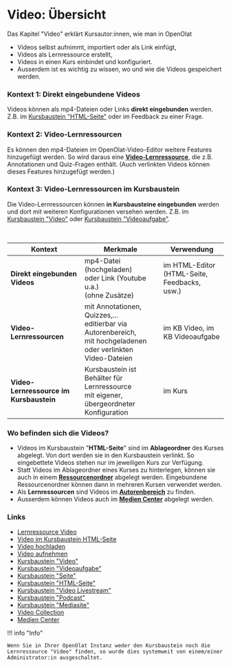 # Video: Übersicht

Das Kapitel "Video" erklärt Kursautor:innen, wie man in OpenOlat

* Videos selbst aufnimmt, importiert oder als Link einfügt,
* Videos als Lernressource erstellt,
* Videos in einen Kurs einbindet und konfiguriert.
* Ausserdem ist es wichtig zu wissen, wo und wie die Videos gespeichert werden.

### Kontext 1: Direkt eingebundene Videos
Videos können als mp4-Dateien oder Links **direkt eingebunden** werden. Z.B. im [Kursbaustein "HTML-Seite"](Course_Element_Single_Page.de.md) oder im Feedback zu einer Frage.

### Kontext 2: Video-Lernressourcen
Es können den mp4-Dateien im OpenOlat-Video-Editor weitere Features hinzugefügt werden. So wird daraus eine [**Video-Lernressource**](Learning_resource_Video.de.md), die z.B. Annotationen und Quiz-Fragen enthält. (Auch verlinkten Videos können dieses Features hinzugefügt werden.)

### Kontext 3: Video-Lernressourcen im Kursbaustein
Die Video-Lernressourcen können **in Kursbausteine eingebunden** werden und dort mit weiteren Konfigurationen versehen werden. Z.B. im [Kursbaustein "Video"](Course_Element_Video.de.md) oder [Kursbaustein "Videoaufgabe"](Course_Element_Video_Task.de.md).

<br>

| Kontext | Merkmale | Verwendung  |
| ----------|----------|------------|
| **Direkt eingebunden Videos**  | mp4-Datei (hochgeladen)<br> oder Link (Youtube u.a.)<br>(ohne Zusätze) | im HTML-Editor<br> (HTML-Seite, Feedbacks, usw.)  
| **Video-Lernressourcen** | mit Annotationen, Quizzes,... <br>editierbar via Autorenbereich,<br>mit hochgeladenen oder verlinkten Video-Dateien | im KB Video, im KB Videoaufgabe
| **Video-Lernressource im Kursbaustein** | Kursbaustein ist Behälter für Lernressource<br> mit eigener, übergeordneter Konfiguration| im Kurs


### Wo befinden sich die Videos?
* Videos im Kursbaustein "**HTML-Seite**" sind im **Ablageordner** des Kurses abgelegt. Von dort werden sie in den Kursbaustein verlinkt. So eingebettete Videos stehen nur im jeweiligen Kurs zur Verfügung. 
* Statt Videos im Ablageordner eines Kurses zu hinterlegen, können sie auch in einem [**Ressourcenordner**](../learningresources/Course_Settings.de.md#ressourcenordner-einbinden) abgelegt werden. Eingebundene Ressourcenordner können dann in mehreren Kursen verwendet werden.
* Als **Lernressourcen** sind Videos im [**Autorenbereich**](../area_modules/Authoring.de.md) zu finden.
* Ausserdem können Videos auch im [**Medien Center**](../personal_menu/Media_Center.de.md) abgelegt werden.


### Links

* [Lernressource Video](Learning_resource_Video.de.md)
* [Video im Kursbaustein HTML-Seite](Video_in_HTML_Pages.de.md)
* [Video hochladen](Video_Upload.de.md)
* [Video aufnehmen](Video_Recording.de.md)
* [Kursbaustein "Video"](Course_Element_Video.de.md)
* [Kursbaustein "Videoaufgabe"](Course_Element_Video_Task.de.md)
* [Kursbaustein "Seite"](Course_Element_Page.de.md)
* [Kursbaustein "HTML-Seite"](Course_Element_Single_Page.de.md)
* [Kursbaustein "Video Livestream"](Course_Element_Video_Livestream.de.md)
* [Kursbaustein "Podcast"](Course_Element_Podcast.de.md)
* [Kursbaustein "Mediasite"](Course_Element_Mediasite.de.md)
* [Video Collection](Learning_resource_Video.de.md#menu-video-collection)
* [Medien Center](../personal_menu/Media_Center.de.md)


!!! info "Info"

    Wenn Sie in Ihrer OpenOlat Instanz weder den Kursbaustein noch die Lernressource "Video" finden, so wurde dies systemweit von einem/einer Administrator:in ausgeschaltet.

